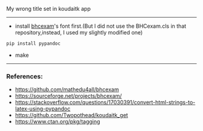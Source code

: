 My wrong title set in koudaitk app

---------------------

- install [bhcexam](https://github.com/mathedu4all/bhcexam
)'s font first.(But I did not use the BHCexam.cls in that repository,instead, I used my slightly modified one)
```sh
pip install pypandoc
```

- make 

<!-- pandoc 5310_description.htm -f html -t latex -->
<!-- import pypandoc
out = pypandoc.convert_file('a.txt', 'docx', outputfile = 'a.docx')  # 转为docx -->
-----------------

### References:
- https://github.com/mathedu4all/bhcexam
- https://sourceforge.net/projects/bhcexam/
- https://stackoverflow.com/questions/17030391/convert-html-strings-to-latex-using-pypandoc
- https://github.com/Twopothead/koudaitk_get
- https://www.ctan.org/pkg/tagging


